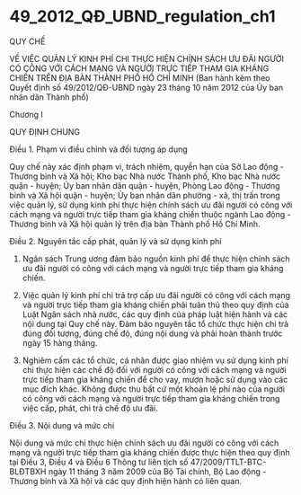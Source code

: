# 49_2012_QĐ_UBND_regulation_ch1
QUY CHẾ

VỀ VIỆC QUẢN LÝ KINH PHÍ CHI THỰC HIỆN CHÍNH SÁCH ƯU ĐÃI NGƯỜI CÓ CÔNG VỚI CÁCH MẠNG VÀ NGƯỜI TRỰC TIẾP THAM GIA KHÁNG CHIẾN TRÊN ĐỊA BÀN THÀNH PHỐ HỒ CHÍ MINH 
(Ban hành kèm theo Quyết định số 49/2012/QĐ-UBND ngày 23 tháng 10 năm 2012 của Ủy ban nhân dân Thành phố)

Chương I

QUY ĐỊNH CHUNG

Điều 1. Phạm vi điều chỉnh và đối tượng áp dụng

Quy chế này xác định phạm vi, trách nhiệm, quyền hạn của Sở Lao động - Thương binh và Xã hội; Kho bạc Nhà nước Thành phố, Kho bạc Nhà nước quận - huyện; Ủy ban nhân dân quận - huyện, Phòng Lao động - Thương binh và Xã hội quận - huyện; Ủy ban nhân dân phường - xã, thị trấn trong việc quản lý, sử dụng kinh phí thực hiện chính sách ưu đãi người có công với cách mạng và người trực tiếp tham gia kháng chiến thuộc ngành Lao động - Thương binh và Xã hội quản lý trên địa bàn Thành phố Hồ Chí Minh.

Điều 2. Nguyên tắc cấp phát, quản lý và sử dụng kinh phí

1. Ngân sách Trung ương đảm bảo nguồn kinh phí để thực hiện chính sách ưu đãi người có công với cách mạng và người trực tiếp tham gia kháng chiến.

2. Việc quản lý kinh phí chi trả trợ cấp ưu đãi người có công với cách mạng và người trực tiếp tham gia kháng chiến phải tuân thủ theo quy định của Luật Ngân sách nhà nước, các quy định của pháp luật hiện hành và các nội dung tại Quy chế này. Đảm bảo nguyên tắc tổ chức thực hiện chi trả đúng đối tượng, đúng chế độ, đúng nội dung và phải hoàn thành trước ngày 15 hàng tháng.

3. Nghiêm cấm các tổ chức, cá nhân được giao nhiệm vụ sử dụng kinh phí chi thực hiện các chế độ đối với người có công với cách mạng và người trực tiếp tham gia kháng chiến để cho vay, mượn hoặc sử dụng vào các mục đích khác. Không được thu bất cứ một khoản lệ phí nào của người có công với cách mạng và người trực tiếp tham gia kháng chiến trong việc cấp, phát, chi trả chế độ ưu đãi.

Điều 3. Nội dung và mức chi

Nội dung và mức chi thực hiện chính sách ưu đãi người có công với cách mạng và người trực tiếp tham gia kháng chiến được thực hiện theo quy định tại Điều 3, Điều 4 và Điều 6 Thông tư liên tịch số 47/2009/TTLT-BTC-BLĐTBXH ngày 11 tháng 3 năm 2009 của Bộ Tài chính, Bộ Lao động - Thương binh và Xã hội và các quy định hiện hành có liên quan.